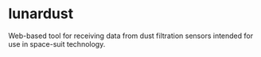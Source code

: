 # lunardust
Web-based tool for receiving data from dust filtration sensors intended for use in space-suit technology.
